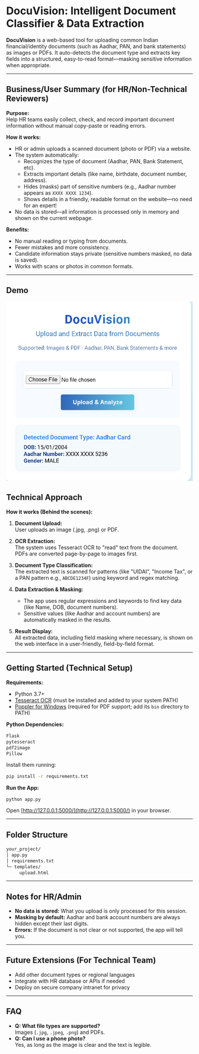 
# DocuVision: Intelligent Document Classifier & Data Extraction

**DocuVision** is a web-based tool for uploading common Indian financial/identity documents (such as Aadhar, PAN, and bank statements) as images or PDFs. It auto-detects the document type and extracts key fields into a structured, easy-to-read format—masking sensitive information when appropriate.

---

## Business/User Summary (for HR/Non-Technical Reviewers)

**Purpose:**  
Help HR teams easily collect, check, and record important document information without manual copy-paste or reading errors.

**How it works:**  
- HR or admin uploads a scanned document (photo or PDF) via a website.
- The system automatically:
    - Recognizes the type of document (Aadhar, PAN, Bank Statement, etc).
    - Extracts important details (like name, birthdate, document number, address).
    - Hides (masks) part of sensitive numbers (e.g., Aadhar number appears as `XXXX XXXX 1234`).
    - Shows details in a friendly, readable format on the website—no need for an expert!
- No data is stored—all information is processed only in memory and shown on the current webpage.

**Benefits:**
- No manual reading or typing from documents.
- Fewer mistakes and more consistency.
- Candidate information stays private (sensitive numbers masked, no data is saved).
- Works with scans or photos in common formats.

---

## Demo
![alt text](image.png)

## Technical Approach

**How it works (Behind the scenes):**
1. **Document Upload:**  
   User uploads an image (.jpg, .png) or PDF.

2. **OCR Extraction:**  
   The system uses Tesseract OCR to "read" text from the document.  
   PDFs are converted page-by-page to images first.

3. **Document Type Classification:**  
   The extracted text is scanned for patterns (like "UIDAI", "Income Tax", or a PAN pattern e.g., `ABCDE1234F`) using keyword and regex matching.

4. **Data Extraction & Masking:**  
   - The app uses regular expressions and keywords to find key data (like Name, DOB, document numbers).
   - Sensitive values (like Aadhar and account numbers) are automatically masked in the results.

5. **Result Display:**  
   All extracted data, including field masking where necessary, is shown on the web interface in a user-friendly, field-by-field format.

---

## Getting Started (Technical Setup)

**Requirements:**
- Python 3.7+
- [Tesseract OCR](https://github.com/UB-Mannheim/tesseract/wiki) (must be installed and added to your system PATH)
- [Poppler for Windows](https://github.com/oschwartz10612/poppler-windows/releases/) (required for PDF support; add its `bin` directory to PATH)

**Python Dependencies:**
```
Flask
pytesseract
pdf2image
Pillow
```
Install them running:
```bash
pip install -r requirements.txt
```

**Run the App:**
```bash
python app.py
```
Open [http://127.0.0.1:5000/](http://127.0.0.1:5000/) in your browser.

---

## Folder Structure

```
your_project/
│ app.py
│ requirements.txt
└─ templates/
     upload.html
```

---

## Notes for HR/Admin

- **No data is stored:** What you upload is only processed for this session.
- **Masking by default:** Aadhar and bank account numbers are always hidden except their last digits.
- **Errors:** If the document is not clear or not supported, the app will tell you.

---

## Future Extensions (For Technical Team)

- Add other document types or regional languages
- Integrate with HR database or APIs if needed
- Deploy on secure company intranet for privacy

---

## FAQ

- **Q: What file types are supported?**  
  Images (`.jpg`, `.jpeg`, `.png`) and PDFs.
- **Q: Can I use a phone photo?**  
  Yes, as long as the image is clear and the text is legible.

